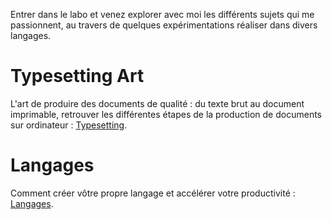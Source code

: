 
Entrer dans le labo et venez explorer avec moi les différents sujets qui me passionnent,
au travers de quelques expérimentations réaliser dans divers langages.

# Typesetting Art

L'art de produire des documents de qualité : du texte brut au document imprimable, retrouver les différentes
étapes de la production de documents sur ordinateur : [Typesetting](#/page/Typesetting).

# Langages

Comment créer vôtre propre langage et accélérer votre productivité : [Langages](#/page/Langages).